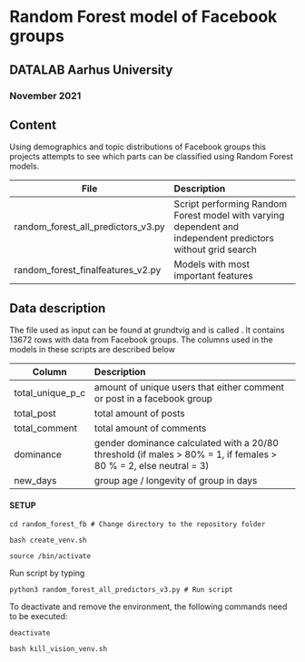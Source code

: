 <h1 align="left"> Random Forest model of Facebook groups </h1>
<h2 align="left">  DATALAB Aarhus University</h1>
<h3 align="left"> November 2021</h1>
    

## Content 

Using demographics and topic distributions of Facebook groups this projects attempts to see which parts can be classified using Random Forest models. 

| File | Description|
|--------|:-----------|
| random_forest_all_predictors_v3.py | Script performing Random Forest model with varying dependent and independent predictors without grid search |
| random_forest_finalfeatures_v2.py | Models with most important features |

## Data description

The file used as input can be found at grundtvig and is called . It contains 13672 rows with data from Facebook groups. The columns used in the models in these scripts are described below

| Column | Description|
|--------|:-----------|
| total_unique_p_c | amount of unique users that either comment or post in a facebook group |
|total_post | total amount of posts|
|total_comment | total amount of comments|
|dominance | gender dominance calculated with a 20/80 threshold (if males > 80% = 1, if females > 80 % = 2, else neutral = 3)|
|new_days|group age / longevity of group in days |


#### SETUP

```
cd random_forest_fb # Change directory to the repository folder

bash create_venv.sh 

source /bin/activate

```
Run script by typing
```
python3 random_forest_all_predictors_v3.py # Run script
```

To deactivate and remove the environment, the following commands need to be executed:
```
deactivate 

bash kill_vision_venv.sh

```

    

